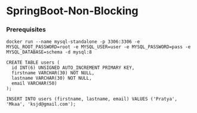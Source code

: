 # SpringBoot-Non-Blocking

### Prerequisites

    docker run --name mysql-standalone -p 3306:3306 -e MYSQL_ROOT_PASSWORD=root -e MYSQL_USER=user -e MYSQL_PASSWORD=pass -e MYSQL_DATABASE=schema -d mysql:8

    CREATE TABLE users (
      id INT(6) UNSIGNED AUTO_INCREMENT PRIMARY KEY,
      firstname VARCHAR(30) NOT NULL,
      lastname VARCHAR(30) NOT NULL,
      email VARCHAR(50)
    );
    
    INSERT INTO users (firstname, lastname, email) VALUES ('Pratya', 'Mkaa', 'ksjd@gmail.com');

